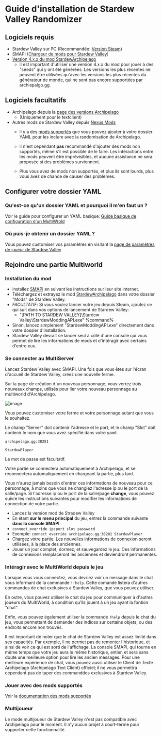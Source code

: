 # Guide d'installation de Stardew Valley Randomizer

## Logiciels requis

- Stardew Valley sur PC (Recommandée: [Version Steam](https://store.steampowered.com/app/413150/Stardew_Valley/))
- SMAPI ([Chargeur de mods pour Stardew Valley](https://smapi.io/))
- [Version 4.x.x du mod StardewArchipelago](https://github.com/agilbert1412/StardewArchipelago/releases)
    - Il est important d'utiliser une version 4.x.x du mod pour jouer à des "seeds" qui y ont été générées. Les versions les plus récentes ne peuvent être utilisées qu'avec les versions les plus récentes du générateur de monde, qui ne sont pas encore supportées par archiepalgo.gg.

## Logiciels facultatifs
- Archipelago depuis la [page des versions Archipelago](https://github.com/ArchipelagoMW/Archipelago/releases)
    - (Uniquement pour le textclient)
- Autres mods de Stardew Valley depuis [Nexus Mods](https://www.nexusmods.com/stardewvalley)
    - Il y a des [mods supportés](https://github.com/agilbert1412/StardewArchipelago/blob/4.x.x/Documentation/Supported%20Mods.md) que vous pouvez ajouter à votre dossier YAML pour les inclure avec la randomisation de Archipelago.

    - Il n'est cependant **pas** recommandé d'ajouter des mods non supportés, même s'il est possible de le faire. Les intéractions entre les mods peuvent être imprévisibles, et aucune assistance ne sera proposée si des problèmes surviennent.
    - Plus vous avez de mods non supportés, et plus ils sont lourds, plus vous avez de chance de causer des problèmes.

## Configurer votre dossier YAML

### Qu'est-ce qu'un dossier YAML et pourquoi il m'en faut un ?

Voir le guide pour configurer un YAML basique: [Guide basique de configuration d'un MultiWrold](/tutorial/Archipelago/setup/en)

### Où puis-je obtenir un dossier YAML ?

Vous pouvez customiser vos paramètres en visitant la [page de paramètres de joueur de Stardew Valley](/games/Stardew%20Valley/player-settings)

## Rejoindre une partie Multiworld

### Installation du mod

- Installez [SMAPI](https://smapi.io/) en suivant les instructions sur leur site internet.
- Téléchargez et extrayez le mod [StardewArchipelago](https://github.com/agilbert1412/StardewArchipelago/releases) dans votre dossier "Mods" de Stardew Valley.
- *FACULTATIF*: Si vous voulez lancer votre jeu depuis Steam, ajoutez ce qui suit dans vos options de lancement de Stardew Valley:
    - "[PATH TO STARDEW VALLEY]\Stardew Valley\StardewModdingAPI.exe" %command%
- Sinon, lancez simplement "StardewModdingAPI.exe" directement dans votre dossier d'installation.
- Stardew Valley devrait se lancer seul à côté d'une console qui vous permet de lire les informations de mods et d'intéragir avec certains d'entre eux.

### Se connecter au MultiServer

Lancez Stardew Valley avec SMAPI. Une fois que vous êtes sur l'écran d'accueil de Stardew Valley, créez une nouvelle ferme.

Sur la page de création d'un nouveau personnage, vous verrez trois nouveaux champs, utilisés pour lier votre nouveau personnage au multiworld d'Archipelago.

![image](https://i.imgur.com/b8KZy2F.png)

Vous pouvez customiser votre ferme et votre personnage autant que vous le souhaitez.

Le champ "Server" doit contenir l'adresse et le port, et le champ "Slot" doit contenir le nom que vous avez spécifié dans votre yaml.

`archipelago.gg:38281`

`StardewPlayer`

Le mot de passe est facultatif.

Votre partie se connectera automatiquement à Archipelago, et se reconnectera automatiquement en chargeant la partie, plus tard.

Vous n'aurez jamais besoin d'entrer ces informations de nouveau pour ce personnage, à moins que vous ne changiez l'adresse ip ou le port de la salle/page.
Si l'adresse ip ou le port de la salle/page **change**, vous pouvez suivre les instructions suivantes pour modifier les informations de connection de votre partie.
- Lancez la version mod de Stradew Valley
- En étant **sur le menu principal** du jeu, entrez la commande suivante **dans la console SMAPI**:
- `connect_override ip:port slot password`
- Exemple: `connect_override archipelago.gg:38281 StardewPlayer`
- Chargez votre partie. Les nouvelles informations de connexion seront utilisées, à la place des anciennes.
- Jouer un jour complet, dormez, et sauvegardez le jeu. Ces informations de connexions remplaceront les anciennes et deviendront permanentes.

### Intéragir avec le MultiWorld depuis le jeu

Lorsque vous vous connectez, vous devriez voir un message dans le chat vous informant de la commande `!!help`. Cette comande listera d'autres commandes de chat exclusives à Stardew Valley, que vous pouvez utiliser.

En outre, vous pouvez utiliser le chat du jeu pour communiquer à d'autres joueurs du MultiWorld, à condition qu'ils jouent à un jeu ayant la fontion "chat".

Enfin, vous pouvez également utiliser la commande `!help` depuis le chat du jeu, vous permettant de demander des indices sur certains objets, ou des endroits encore non trouvés.

Il est important de noter que le chat de Stardew Valley est assez limité dans ses capacités. Par exemple, il ne permet pas de remonter l'historique, et ainsi de voir ce qui est sorti de l'affichage. La console SMAPI, qui tourne en même temps que votre jeu aura le même historique, entier, et sera sans doute une meilleure option pour lire les ancien messages. 
Pour une meilleure expérience de chat, vous pouvez aussi utiliser le Client de Texte Archipelago (Archipelago Text Client) officiel; il ne vous permettra cependant pas de taper des commanddes exclusives à Stardew Valley.

### Jouer avec des mods supportés

Voir la [documentation des mods supportés](https://github.com/agilbert1412/StardewArchipelago/blob/4.x.x/Documentation/Supported%20Mods.md)

### Multijoueur

Le mode multijoueur de Stardew Valley n'est pas compatible avec Archipelago pour le moment. Il n'y aucun projet à court-terme pour supporter cette fonctionnalité.